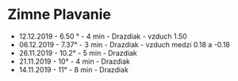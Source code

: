# Zimne Plavanie

- 12.12.2019 - 6.50 &deg; - 4 min - Drazdiak - vzduch 1.50
- 06.12.2019 - 7.37&deg; - 3 min - Drazdiak - vzduch medzi 0.18 a -0.18
- 26.11.2019 - 10.2&deg; - 5 min - Drazdiak
- 21.11.2019 - 10&deg; - 4 min - Drazdiak
- 14.11.2019 - 11&deg; - 8 min - Drazdiak
